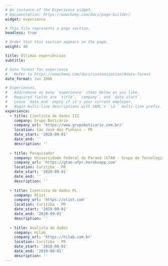 ```yaml
---
# An instance of the Experience widget.
# Documentation: https://wowchemy.com/docs/page-builder/
widget: experience

# This file represents a page section.
headless: true

# Order that this section appears on the page.
weight: 40

title: Últimas experiências
subtitle:

# Date format for experience
#   Refer to https://wowchemy.com/docs/customization/#date-format
date_format: Jan 2006

# Experiences.
#   Add/remove as many `experience` items below as you like.
#   Required fields are `title`, `company`, and `date_start`.
#   Leave `date_end` empty if it's your current employer.
#   Begin multi-line descriptions with YAML's `|2-` multi-line prefix.
experience:
  - title: Cientista de dados III
    company: Grupo Boticário
    company_url: 'https://www.grupoboticario.com.br/'
    location: São José dos Pinhais - PR
    date_start: '2020-09-01'
    date_end: ''
    description: ''
    
  - title: Pesquisador
    company: Universidade Federal do Paraná (GTAO - Grupo de Tecnologia Aplicada à Otimização)
    company_url: 'https://gtao-ufpr.herokuapp.com'
    location: Curitiba - PR
    date_start: '2020-09-01'
    date_end: ''
    description: ''
        
  - title: Cientista de dados PL
    company: Olist
    company_url: 'https://olist.com'
    location: Curitiba - PR
    date_start: '2019-09-01'
    date_end: '2020-09-01'
    description: ''
    
  - title: Analista de dados
    company: Hilab
    company_url: 'https://hilab.com.br'
    location: Curitiba - PR
    date_start: '2018-08-01'
    date_end: '2019-09-01'
    description: ''
---
```

